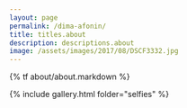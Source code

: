 ```yaml
---
layout: page
permalink: /dima-afonin/
title: titles.about
description: descriptions.about
image: /assets/images/2017/08/DSCF3332.jpg
---
```

{% tf about/about.markdown %}

{% include gallery.html folder="selfies" %}